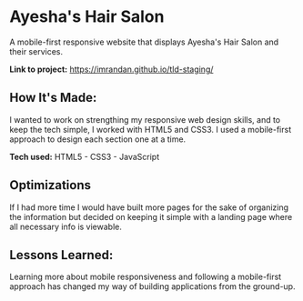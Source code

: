 # Ayesha's Hair Salon
A mobile-first responsive website that displays Ayesha's Hair Salon and their services.

**Link to project:** https://imrandan.github.io/tld-staging/

## How It's Made:
I wanted to work on strengthing my responsive web design skills, and to keep the tech simple, I worked with HTML5 and CSS3. I used a mobile-first approach to design each section one at a time. 

**Tech used:** HTML5 - CSS3 - JavaScript

## Optimizations

If I had more time I would have built more pages for the sake of organizing the information but decided on keeping it simple with a landing page where all necessary info is viewable.

## Lessons Learned:

Learning more about mobile responsiveness and following a mobile-first approach has changed my way of building applications from the ground-up.
